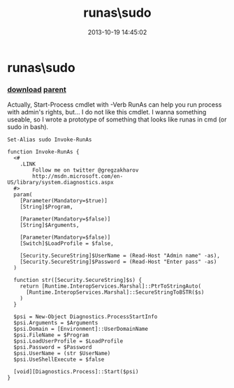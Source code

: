 ﻿---
pid:            4534
parent:         4533
children:       
poster:         greg zakharov
title:          runas\sudo
date:           2013-10-19 14:45:02
description:    Actually, Start-Process cmdlet with -Verb RunAs can help you run process with admin's rights, but... I do not like this cmdlet. I wanna something useable, so I wrote a prototype of something that looks like runas in cmd (or sudo in bash).
format:         posh
---

# runas\sudo

### [download](4534.ps1) [parent](4533.md) 

Actually, Start-Process cmdlet with -Verb RunAs can help you run process with admin's rights, but... I do not like this cmdlet. I wanna something useable, so I wrote a prototype of something that looks like runas in cmd (or sudo in bash).

```posh
Set-Alias sudo Invoke-RunAs

function Invoke-RunAs {
  <#
    .LINK
        Follow me on twitter @gregzakharov
        http://msdn.microsoft.com/en-US/library/system.diagnostics.aspx
  #>
  param(
    [Parameter(Mandatory=$true)]
    [String]$Program,
    
    [Parameter(Mandatory=$false)]
    [String]$Arguments,
    
    [Parameter(Mandatory=$false)]
    [Switch]$LoadProfile = $false,
    
    [Security.SecureString]$UserName = (Read-Host "Admin name" -as),
    [Security.SecureString]$Password = (Read-Host "Enter pass" -as)
  )
  
  function str([Security.SecureString]$s) {
    return [Runtime.InteropServices.Marshal]::PtrToStringAuto(
      [Runtime.InteropServices.Marshal]::SecureStringToBSTR($s)
    )
  }
  
  $psi = New-Object Diagnostics.ProcessStartInfo
  $psi.Arguments = $Arguments
  $psi.Domain = [Environment]::UserDomainName
  $psi.FileName = $Program
  $psi.LoadUserProfile = $LoadProfile
  $psi.Password = $Password
  $psi.UserName = (str $UserName)
  $psi.UseShellExecute = $false
  
  [void][Diagnostics.Process]::Start($psi)
}
```
